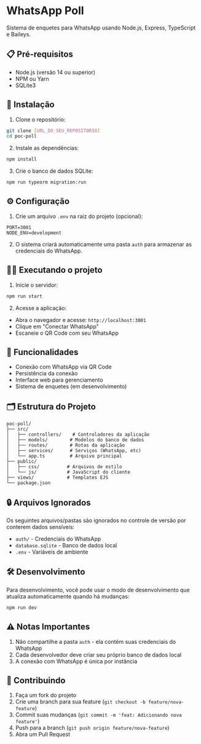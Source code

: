 # WhatsApp Poll

Sistema de enquetes para WhatsApp usando Node.js, Express, TypeScript e Baileys.

## 📋 Pré-requisitos

- Node.js (versão 14 ou superior)
- NPM ou Yarn
- SQLite3

## 🚀 Instalação

1. Clone o repositório:
```bash
git clone [URL_DO_SEU_REPOSITORIO]
cd poc-poll
```

2. Instale as dependências:
```bash
npm install
```

3. Crie o banco de dados SQLite:
```bash
npm run typeorm migration:run
```

## ⚙️ Configuração

1. Crie um arquivo `.env` na raiz do projeto (opcional):
```env
PORT=3001
NODE_ENV=development
```

2. O sistema criará automaticamente uma pasta `auth` para armazenar as credenciais do WhatsApp.

## 🏃‍♂️ Executando o projeto

1. Inicie o servidor:
```bash
npm run start
```

2. Acesse a aplicação:
- Abra o navegador e acesse: `http://localhost:3001`
- Clique em "Conectar WhatsApp"
- Escaneie o QR Code com seu WhatsApp

## 📱 Funcionalidades

- Conexão com WhatsApp via QR Code
- Persistência da conexão
- Interface web para gerenciamento
- Sistema de enquetes (em desenvolvimento)

## 🗂️ Estrutura do Projeto

```
poc-poll/
├── src/
│   ├── controllers/    # Controladores da aplicação
│   ├── models/        # Modelos do banco de dados
│   ├── routes/        # Rotas da aplicação
│   ├── services/      # Serviços (WhatsApp, etc)
│   └── app.ts         # Arquivo principal
├── public/
│   ├── css/          # Arquivos de estilo
│   └── js/           # JavaScript do cliente
├── views/            # Templates EJS
└── package.json
```

## 🔒 Arquivos Ignorados

Os seguintes arquivos/pastas são ignorados no controle de versão por conterem dados sensíveis:

- `auth/` - Credenciais do WhatsApp
- `database.sqlite` - Banco de dados local
- `.env` - Variáveis de ambiente

## 🛠️ Desenvolvimento

Para desenvolvimento, você pode usar o modo de desenvolvimento que atualiza automaticamente quando há mudanças:

```bash
npm run dev
```

## ⚠️ Notas Importantes

1. Não compartilhe a pasta `auth` - ela contém suas credenciais do WhatsApp
2. Cada desenvolvedor deve criar seu próprio banco de dados local
3. A conexão com WhatsApp é única por instância

## 🤝 Contribuindo

1. Faça um fork do projeto
2. Crie uma branch para sua feature (`git checkout -b feature/nova-feature`)
3. Commit suas mudanças (`git commit -m 'feat: Adicionando nova feature'`)
4. Push para a branch (`git push origin feature/nova-feature`)
5. Abra um Pull Request